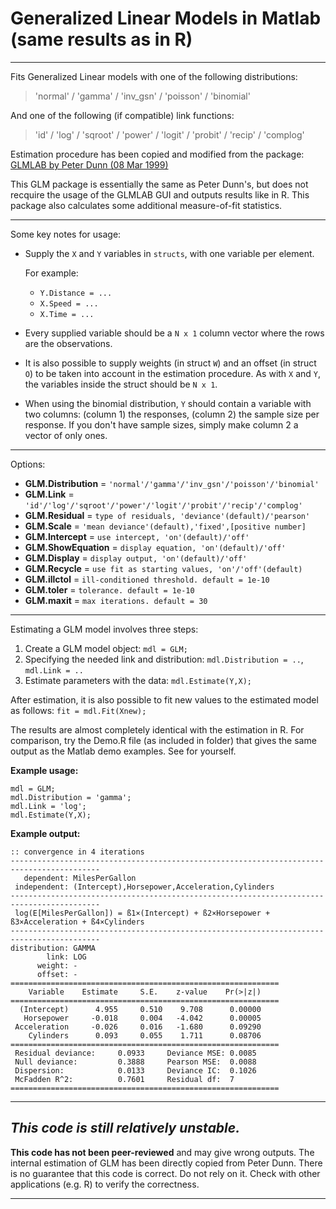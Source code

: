 ﻿# Generalized Linear Models in Matlab (same results as in R)

---

Fits Generalized Linear models with one of the following distributions:
 > 'normal' / 'gamma' / 'inv_gsn' / 'poisson' / 'binomial'

And one of the following (if compatible) link functions:
 > 'id' / 'log' / 'sqroot' / 'power' / 'logit' / 'probit' / 'recip' / 'complog'

Estimation procedure has been copied and modified from the package:
[GLMLAB by Peter Dunn (08 Mar 1999)](http://www.mathworks.com/matlabcentral/fileexchange/195-glmlab)

This GLM package is essentially the same as Peter Dunn's, but does not
recquire the usage of the GLMLAB GUI and outputs results like in R.
This package also calculates some additional measure-of-fit statistics.

---

Some key notes for usage:
- Supply the `X` and `Y` variables in `structs`, with one variable per element.

  For example: 
   - `Y.Distance = ...`
   - `X.Speed = ...`
   - `X.Time = ...`

- Every supplied variable should be a `N x 1` column vector where the rows
  are the observations.
- It is also possible to supply weights (in struct `W`) and an offset
  (in struct `O`) to be taken into account in the estimation procedure.
  As with `X` and `Y`, the variables inside the struct should be `N x 1`.
- When using the binomial distribution, `Y` should contain a variable
  with two columns: (column 1) the responses, (column 2) the sample size
  per response. If you don't have sample sizes, simply make column 2
  a vector of only ones.

---

Options:
 - **GLM.Distribution** =   `'normal'/'gamma'/'inv_gsn'/'poisson'/'binomial'`
 - **GLM.Link**         =    `'id'/'log'/'sqroot'/'power'/'logit'/'probit'/'recip'/'complog'`
 - **GLM.Residual**     =  `type of residuals, 'deviance'(default)/'pearson'`
 - **GLM.Scale**        =  `'mean deviance'(default),'fixed',[positive number]`
 - **GLM.Intercept**    =   `use intercept, 'on'(default)/'off'`
 - **GLM.ShowEquation** =  `display equation, 'on'(default)/'off'`
 - **GLM.Display**      =    `display output, 'on'(default)/'off'`
 - **GLM.Recycle**      =    `use fit as starting values, 'on'/'off'(default)`
 - **GLM.illctol**      =    `ill-conditioned threshold. default = 1e-10`
 - **GLM.toler**        =    `tolerance. default = 1e-10`
 - **GLM.maxit**        =    `max iterations. default = 30`

---

Estimating a GLM model involves three steps:
 1. Create a GLM model object: `mdl = GLM;`
 2. Specifying the needed link and distribution: `mdl.Distribution = ..`, `mdl.Link = ..`
 3. Estimate parameters with the data:            `mdl.Estimate(Y,X);`

After estimation, it is also possible to fit new values to the estimated model as follows: `fit = mdl.Fit(Xnew);`

The results are almost completely identical with the estimation in R.
For comparison, try the Demo.R file (as included in folder) that
gives the same output as the Matlab demo examples. See for yourself.

**Example usage:**

    mdl = GLM;
    mdl.Distribution = 'gamma';
    mdl.Link = 'log';
    mdl.Estimate(Y,X);
    
**Example output:**

    :: convergence in 4 iterations
    ------------------------------------------------------------------------------------------
       dependent: MilesPerGallon
     independent: (Intercept),Horsepower,Acceleration,Cylinders
    ------------------------------------------------------------------------------------------
     log(E[MilesPerGallon]) = ß1×(Intercept) + ß2×Horsepower + ß3×Acceleration + ß4×Cylinders
    ------------------------------------------------------------------------------------------
    distribution: GAMMA
            link: LOG
          weight: -
          offset: -
    ============================================================
        Variable    Estimate     S.E.    z-value    Pr(>|z|)
    ============================================================
      (Intercept)      4.955     0.510    9.708 	 0.00000
       Horsepower     -0.018     0.004   -4.042 	 0.00005
     Acceleration     -0.026     0.016   -1.680 	 0.09290
        Cylinders      0.093     0.055    1.711 	 0.08706
    ============================================================
     Residual deviance:     0.0933     Deviance MSE: 0.0085
     Null deviance:         0.3888     Pearson MSE:  0.0088
     Dispersion:            0.0133     Deviance IC:  0.1026
     McFadden R^2:          0.7601     Residual df:  7
    ============================================================

---
***This code is still relatively unstable.***
---

**This code has not been peer-reviewed** and may give wrong outputs.
The internal estimation of GLM has been directly copied from Peter Dunn.
There is no guarantee that this code is correct. Do not rely on it.
Check with other applications (e.g. R) to verify the correctness.

---

